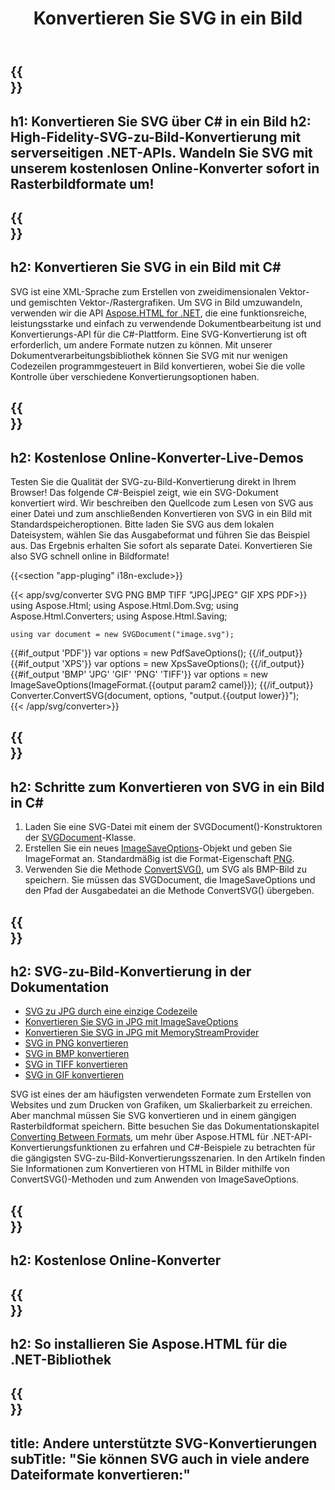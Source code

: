 ﻿---
translation: true
template: /templates/_template-conversion-child.md
title: Konvertieren Sie SVG in ein Bild
description: Konvertieren Sie SVG in C# in ein Bild. Probieren Sie den Online-SVG-zu-Bild-Konverter kostenlos aus!
url: /net/conversion/svg-to-image/
family: html
platformtag: net
feature: conversion
informat: SVG
outformat: Image
otherformats: GIF JPEG PNG TIFF BMP PDF XPS
---

{{<section banner>}}
---
h1: Konvertieren Sie SVG über C# in ein Bild
h2: High-Fidelity-SVG-zu-Bild-Konvertierung mit serverseitigen .NET-APIs. Wandeln Sie SVG mit unserem kostenlosen Online-Konverter sofort in Rasterbildformate um!
---

{{<section overview>}}
---
h2: Konvertieren Sie SVG in ein Bild mit C#
---

SVG ist eine XML-Sprache zum Erstellen von zweidimensionalen Vektor- und gemischten Vektor-/Rastergrafiken. Um SVG in Bild umzuwandeln, verwenden wir die API [Aspose.HTML for .NET](https://products.aspose.com/html/net/), die eine funktionsreiche, leistungsstarke und einfach zu verwendende Dokumentbearbeitung ist und Konvertierungs-API für die C#-Plattform. Eine SVG-Konvertierung ist oft erforderlich, um andere Formate nutzen zu können. Mit unserer Dokumentverarbeitungsbibliothek können Sie SVG mit nur wenigen Codezeilen programmgesteuert in Bild konvertieren, wobei Sie die volle Kontrolle über verschiedene Konvertierungsoptionen haben.

{{<section demos>}}
---
h2: Kostenlose Online-Konverter-Live-Demos
---

Testen Sie die Qualität der SVG-zu-Bild-Konvertierung direkt in Ihrem Browser! Das folgende C#-Beispiel zeigt, wie ein SVG-Dokument konvertiert wird. Wir beschreiben den Quellcode zum Lesen von SVG aus einer Datei und zum anschließenden Konvertieren von SVG in ein Bild mit Standardspeicheroptionen. Bitte laden Sie SVG aus dem lokalen Dateisystem, wählen Sie das Ausgabeformat und führen Sie das Beispiel aus. Das Ergebnis erhalten Sie sofort als separate Datei. Konvertieren Sie also SVG schnell online in Bildformate!

{{<section "app-pluging" i18n-exclude>}}

{{< app/svg/converter SVG PNG BMP  TIFF "JPG|JPEG" GIF XPS PDF>}}
using Aspose.Html;
using Aspose.Html.Dom.Svg;
using Aspose.Html.Converters;
using Aspose.Html.Saving;

    using var document = new SVGDocument("image.svg");
{{#if_output 'PDF'}}
    var options = new PdfSaveOptions();
{{/if_output}}
{{#if_output 'XPS'}}
    var options = new XpsSaveOptions();
{{/if_output}}
{{#if_output 'BMP' 'JPG' 'GIF' 'PNG' 'TIFF'}}
    var options = new ImageSaveOptions(ImageFormat.{{output param2 camel}});
{{/if_output}}
    Converter.ConvertSVG(document, options, "output.{{output lower}}");   
{{< /app/svg/converter>}}


{{<section steps>}}
---
h2: Schritte zum Konvertieren von SVG in ein Bild in C#
---
1. Laden Sie eine SVG-Datei mit einem der SVGDocument()-Konstruktoren der [SVGDocument](https://reference.aspose.com/html/net/aspose.html.dom.svg/svgdocument/)-Klasse.
1. Erstellen Sie ein neues [ImageSaveOptions](https://reference.aspose.com/html/net/aspose.html.saving/imagesaveoptions/)-Objekt und geben Sie ImageFormat an. Standardmäßig ist die Format-Eigenschaft [PNG](https://reference.aspose.com/html/net/aspose.html.rendering.image/imageformat/).
1. Verwenden Sie die Methode [ConvertSVG()](https://reference.aspose.com/html/net/aspose.html.converters.converter/convertsvg/methods/3), um SVG als BMP-Bild zu speichern. Sie müssen das SVGDocument, die ImageSaveOptions und den Pfad der Ausgabedatei an die Methode ConvertSVG() übergeben.

{{<section documentation>}}
---
h2: SVG-zu-Bild-Konvertierung in der Dokumentation
---

  - <a href="https://docs.aspose.com/html/net/converting-between-formats/svg-to-jpg/#svg-to-jpg-durch-eine-einzelne-codezeile " target="_blank">SVG zu JPG durch eine einzige Codezeile</a>
  - <a href="https://docs.aspose.com/html/net/converting-between-formats/svg-to-jpg/#convert-svg-to-jpg-using-imagesaveoptions" target="_blank" >Konvertieren Sie SVG in JPG mit ImageSaveOptions</a>
  - <a href="https://docs.aspose.com/html/net/converting-between-formats/svg-to-jpg/#output-stream-providers" target="_blank">Konvertieren Sie SVG in JPG mit MemoryStreamProvider</a>
  - <a href="https://docs.aspose.com/html/net/converting-between-formats/svg-to-png/" target="_blank">SVG in PNG konvertieren</a>
  - <a href="https://docs.aspose.com/html/net/converting-between-formats/svg-to-bmp/" target="_blank">SVG in BMP konvertieren</a>
  - <a href="https://docs.aspose.com/html/net/converting-between-formats/svg-to-tiff/" target="_blank">SVG in TIFF konvertieren</a>
  - <a href="https://docs.aspose.com/html/net/converting-between-formats/svg-to-gif/" target="_blank">SVG in GIF konvertieren</a>

SVG ist eines der am häufigsten verwendeten Formate zum Erstellen von Websites und zum Drucken von Grafiken, um Skalierbarkeit zu erreichen. Aber manchmal müssen Sie SVG konvertieren und in einem gängigen Rasterbildformat speichern. Bitte besuchen Sie das Dokumentationskapitel [Converting Between Formats](https://docs.aspose.com/html/net/converting-between-formats/), um mehr über Aspose.HTML für .NET-API-Konvertierungsfunktionen zu erfahren und C#-Beispiele zu betrachten für die gängigsten SVG-zu-Bild-Konvertierungsszenarien. In den Artikeln finden Sie Informationen zum Konvertieren von HTML in Bilder mithilfe von ConvertSVG()-Methoden und zum Anwenden von ImageSaveOptions.

{{<section online-converters>}}
---
h2: Kostenlose Online-Konverter
---

{{<section get-started>}}
---
h2: So installieren Sie Aspose.HTML für die .NET-Bibliothek
---

{{<section other-conversions>}}
---
title: Andere unterstützte SVG-Konvertierungen
subTitle: "Sie können SVG auch in viele andere Dateiformate konvertieren:"
---